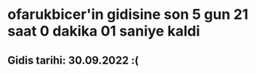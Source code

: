 # ofarukbicer'in gidisine son 5 gun 21 saat 0 dakika 01 saniye kaldi

## Gidis tarihi: 30.09.2022 :(